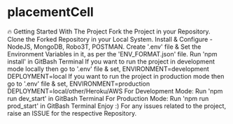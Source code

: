 # placementCell

🔥 Getting Started With The Project
Fork the Project in your Repository.
Clone the Forked Repository in your Local System.
Install & Configure - NodeJS, MongoDB, Robo3T, POSTMAN.
Create '.env' file & Set the Environment Variables in it, as per the 'ENV_FORMAT.json' file.
Run 'npm install' in GitBash Terminal
If you want to run the project in development mode locally then go to '.env' file & set,
ENVIRONMENT=development
DEPLOYMENT=local
If you want to run the project in production mode then go to '.env' file & set,
ENVIRONMENT=production
DEPLOYMENT=local/other/Heroku/AWS
For Development Mode:
Run 'npm run dev_start' in GitBash Terminal
For Production Mode:
Run 'npm run prod_start' in GitBash Terminal
Enjoy :)
For any issues related to the project, raise an ISSUE for the respective Repository.
